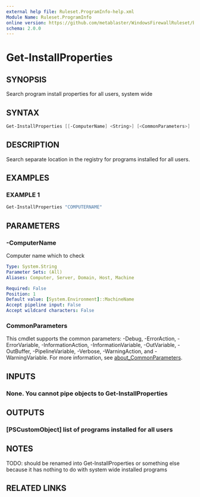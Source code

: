 ```yaml
---
external help file: Ruleset.ProgramInfo-help.xml
Module Name: Ruleset.ProgramInfo
online version: https://github.com/metablaster/WindowsFirewallRuleset/blob/master/Modules/Ruleset.ProgramInfo/Help/en-US/Get-InstallProperties.md
schema: 2.0.0
---
```


# Get-InstallProperties

## SYNOPSIS

Search program install properties for all users, system wide

## SYNTAX

```powershell
Get-InstallProperties [[-ComputerName] <String>] [<CommonParameters>]
```

## DESCRIPTION

Search separate location in the registry for programs installed for all users.

## EXAMPLES

### EXAMPLE 1

```powershell
Get-InstallProperties "COMPUTERNAME"
```

## PARAMETERS

### -ComputerName

Computer name which to check

```yaml
Type: System.String
Parameter Sets: (All)
Aliases: Computer, Server, Domain, Host, Machine

Required: False
Position: 1
Default value: [System.Environment]::MachineName
Accept pipeline input: False
Accept wildcard characters: False
```

### CommonParameters

This cmdlet supports the common parameters: -Debug, -ErrorAction, -ErrorVariable, -InformationAction, -InformationVariable, -OutVariable, -OutBuffer, -PipelineVariable, -Verbose, -WarningAction, and -WarningVariable. For more information, see [about_CommonParameters](http://go.microsoft.com/fwlink/?LinkID=113216).

## INPUTS

### None. You cannot pipe objects to Get-InstallProperties

## OUTPUTS

### [PSCustomObject] list of programs installed for all users

## NOTES

TODO: should be renamed into Get-InstallProperties or something else because it has nothing to do
with system wide installed programs

## RELATED LINKS
